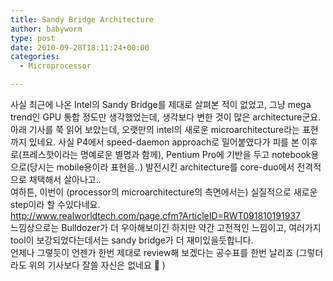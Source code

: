 ```yaml
---
title: Sandy Bridge Architecture
author: babyworm
type: post
date: 2010-09-28T18:11:24+00:00
categories:
  - Microprocessor

---
```

<div>
  사실 최근에 나온 Intel의 Sandy Bridge를 제대로 살펴본 적이 없었고, 그냥 mega trend인 GPU 통합 정도만 생각했었는데, 생각보다 변한 것이 많은 architecture군요.
</div>

<div>
</div>

<div>
  아래 기사를 쭉 읽어 보았는데, 오랫만의 intel의 새로운 microarchitecture라는 표현까지 있네요. 사실 P4에서 speed-daemon approach로 밀어붙였다가 피를 본 이후로(프레스핫이라는 명예로운 별명과 함께), Pentium Pro에 기반을 두고 notebook용으로(당시는 mobile용이라 표현을..) 발전시킨 architecture를 core-duo에서 전격적으로 채택해서 살아나고..
</div>

<div>
  여하튼, 이번이 (processor의 microarchitecture의 측면에서는) 실질적으로 새로운 step이라 할 수있다네요.
</div>

<div>
</div>

<div>
  <a href="http://www.realworldtech.com/page.cfm?ArticleID=RWT091810191937">http://www.realworldtech.com/page.cfm?ArticleID=RWT091810191937</a>
</div>

<div>
</div>

<div>
  느낌상으로는 Bulldozer가 더 우아해보이긴 하지만 약간 고전적인 느낌이고, 여러가지 tool이 보강되었다는데서는 sandy bridge가 더 재미있을듯합니다.
</div>

<div>
</div>

<div>
  언제나 그렇듯이 언젠가 한번 제대로 review해 보겠다는 공수표를 한번 날리죠 (그렇더라도 위의 기사보다 잘쓸 자신은 없네요 🙂 )
</div>